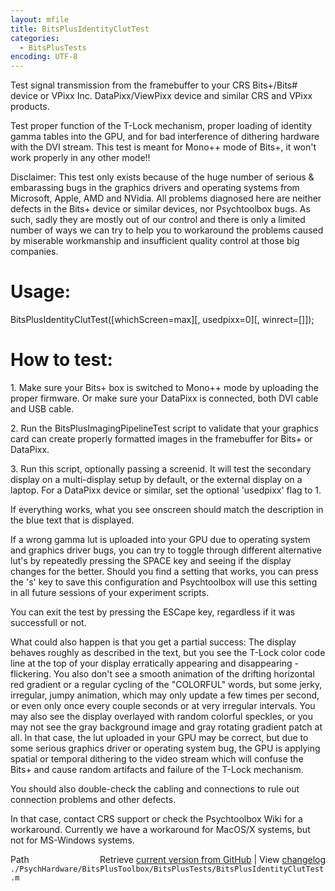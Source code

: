 ```yaml
---
layout: mfile
title: BitsPlusIdentityClutTest
categories:
  - BitsPlusTests
encoding: UTF-8
---
```


Test signal transmission from the framebuffer to your CRS Bits+/Bits#
device or VPixx Inc. DataPixx/ViewPixx device and similar CRS and VPixx
products.

Test proper function of the T-Lock mechanism, proper loading of identity
gamma tables into the GPU, and for bad interference of dithering hardware
with the DVI stream. This test is meant for Mono++ mode of Bits+, it
won't work properly in any other mode!!

Disclaimer: This test only exists because of the huge number of serious &
embarassing bugs in the graphics drivers and operating systems from
Microsoft, Apple, AMD and NVidia. All problems diagnosed here are neither
defects in the Bits+ device or similar devices, nor Psychtoolbox bugs. As
such, sadly they are mostly out of our control and there is only a
limited number of ways we can try to help you to workaround the problems
caused by miserable workmanship and insufficient quality control at those
big companies.

# Usage:

BitsPlusIdentityClutTest([whichScreen=max][, usedpixx=0][, winrect=[]]);

# How to test:

1\. Make sure your Bits+ box is switched to Mono++ mode by uploading the
   proper firmware. Or make sure your DataPixx is connected, both DVI
   cable and USB cable.

2\. Run the BitsPlusImagingPipelineTest script to validate that your
   graphics card can create properly formatted images in the framebuffer
   for Bits+ or DataPixx.

3\. Run this script, optionally passing a screenid. It will test the
   secondary display on a multi-display setup by default, or the external
   display on a laptop. For a DataPixx device or similar, set the
   optional 'usedpixx' flag to 1.

If everything works, what you see onscreen should match the description
in the blue text that is displayed.

If a wrong gamma lut is uploaded into your GPU due to operating system
and graphics driver bugs, you can try to toggle through different
alternative lut's by repeatedly pressing the SPACE key and seeing if the
display changes for the better. Should you find a setting that works, you
can press the 's' key to save this configuration and Psychtoolbox will
use this setting in all future sessions of your experiment scripts.

You can exit the test by pressing the ESCape key, regardless if it was
successfull or not.

What could also happen is that you get a partial success: The display
behaves roughly as described in the text, but you see the T-Lock color
code line at the top of your display erratically appearing and
disappearing - flickering. You also don't see a smooth animation of the
drifting horizontal red gradient or a regular cycling of the "COLORFUL"
words, but some jerky, irregular, jumpy animation, which may only update
a few times per second, or even only once every couple seconds or at very
irregular intervals. You may also see the display overlayed with random
colorful speckles, or you may not see the gray background image and gray
rotating gradient patch at all. In that case, the lut uploaded in your
GPU may be correct, but due to some serious graphics driver or operating
system bug, the GPU is applying spatial or temporal dithering to the
video stream which will confuse the Bits+ and cause random artifacts and
failure of the T-Lock mechanism.

You should also double-check the cabling and connections to rule out
connection problems and other defects.

In that case, contact CRS support or check the Psychtoolbox Wiki for a
workaround. Currently we have a workaround for MacOS/X systems, but not
for MS-Windows systems.



<div class="code_header" style="text-align:right;">
  <span style="float:left;">Path&nbsp;&nbsp;</span> <span class="counter">Retrieve <a href=
  "https://raw.github.com/Psychtoolbox-3/Psychtoolbox-3/beta/./PsychHardware/BitsPlusToolbox/BitsPlusTests/BitsPlusIdentityClutTest.m">current version from GitHub</a> | View <a href=
  "https://github.com/Psychtoolbox-3/Psychtoolbox-3/commits/beta/./PsychHardware/BitsPlusToolbox/BitsPlusTests/BitsPlusIdentityClutTest.m">changelog</a></span>
</div>
<div class="code">
  <code>./PsychHardware/BitsPlusToolbox/BitsPlusTests/BitsPlusIdentityClutTest.m</code>
</div>
